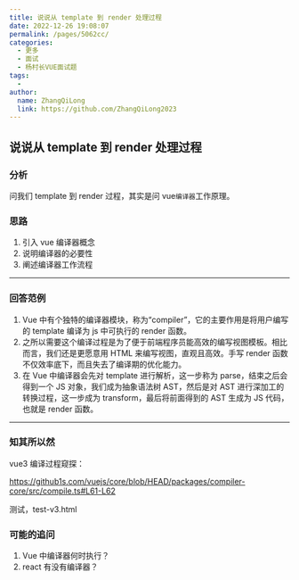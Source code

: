 ```yaml
---
title: 说说从 template 到 render 处理过程
date: 2022-12-26 19:08:07
permalink: /pages/5062cc/
categories:
  - 更多
  - 面试
  - 杨村长VUE面试题
tags:
  -
author:
  name: ZhangQiLong
  link: https://github.com/ZhangQiLong2023
---
```


## 说说从 template 到 render 处理过程

### 分析

问我们 template 到 render 过程，其实是问 vue`编译器`工作原理。

### 思路

1. 引入 vue 编译器概念
2. 说明编译器的必要性
3. 阐述编译器工作流程

---

### 回答范例

1. Vue 中有个独特的编译器模块，称为“compiler”，它的主要作用是将用户编写的 template 编译为 js 中可执行的 render 函数。
2. 之所以需要这个编译过程是为了便于前端程序员能高效的编写视图模板。相比而言，我们还是更愿意用 HTML 来编写视图，直观且高效。手写 render 函数不仅效率底下，而且失去了编译期的优化能力。
3. 在 Vue 中编译器会先对 template 进行解析，这一步称为 parse，结束之后会得到一个 JS 对象，我们成为抽象语法树 AST，然后是对 AST 进行深加工的转换过程，这一步成为 transform，最后将前面得到的 AST 生成为 JS 代码，也就是 render 函数。

---

### 知其所以然

vue3 编译过程窥探：

https://github1s.com/vuejs/core/blob/HEAD/packages/compiler-core/src/compile.ts#L61-L62

测试，test-v3.html

### 可能的追问

1. Vue 中编译器何时执行？
2. react 有没有编译器？
